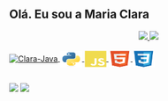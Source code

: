 ## Olá. Eu sou a Maria Clara 

<div align="center">
  <a href="https://github.com/ClaraLobo">
  <img height="180em" src="https://github-readme-stats.vercel.app/api?username=ClaraLobo19&show_icons=true&theme=dark&include_all_commits=true&count_private=true"/>
  <img height="180em" src="https://github-readme-stats.vercel.app/api/top-langs/?username=ClaraLobo19&layout=compact&langs_count=7&theme=dark"/>
</div>

<div style="display: inline_block"><br>  
  <img align="center" alt="Clara-Java" height="40" width="50"  src="https://cdn.jsdelivr.net/gh/devicons/devicon/icons/java/java-original-wordmark.svg" />
  <img align="center" alt="Clara-Python" height="30" width="40" src="https://raw.githubusercontent.com/devicons/devicon/master/icons/python/python-original.svg">
  <img align="center" alt="Clara-Js" height="30" width="40" src="https://raw.githubusercontent.com/devicons/devicon/master/icons/javascript/javascript-plain.svg">
  <img align="center" alt="Clara-HTML" height="30" width="40" src="https://raw.githubusercontent.com/devicons/devicon/master/icons/html5/html5-original.svg">
  <img align="center" alt="Clara-CSS" height="30" width="40" src="https://raw.githubusercontent.com/devicons/devicon/master/icons/css3/css3-original.svg">
</div>

##

<div>
  <a href="https://www.linkedin.com/in/maria-clara-g%C3%B3is-530a6a248/" target="_blank"><img src="https://img.shields.io/badge/-LinkedIn-%230077B5?style=for-the-badge&logo=linkedin&logoColor=white" target="_blank"></a> 
  <a href = "mailto:mclaralobo19@gmail.com"><img src="https://img.shields.io/badge/-Gmail-%23333?style=for-the-badge&logo=gmail&logoColor=white" target="_blank"></a>
</div>
